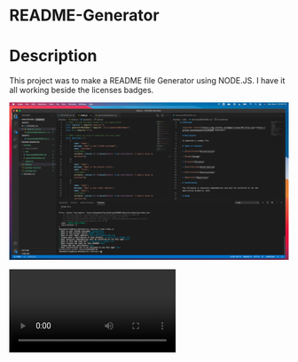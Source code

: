 # README-Generator

# Description

This project was to make a README file Generator using NODE.JS. I have it all working beside the licenses badges. 

![ScreenShot of README code](README.png)

![Video of README Generator](ScreenRecordingREADME.mp4)